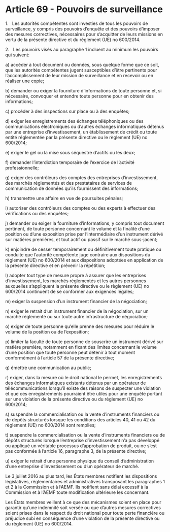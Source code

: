 # Article 69 - Pouvoirs de surveillance


1.   Les autorités compétentes sont investies de tous les pouvoirs de surveillance, y compris des pouvoirs d’enquête et des pouvoirs d’imposer des mesures correctives, nécessaires pour s’acquitter de leurs missions en vertu de la présente directive et du règlement (UE) no 600/2014.

2.   Les pouvoirs visés au paragraphe 1 incluent au minimum les pouvoirs qui suivent:

a) accéder à tout document ou données, sous quelque forme que ce soit, que les autorités compétentes jugent susceptibles d’être pertinents pour l’accomplissement de leur mission de surveillance et en recevoir ou en réaliser une copie;

b) demander ou exiger la fourniture d’informations de toute personne et, si nécessaire, convoquer et entendre toute personne pour en obtenir des informations;

c) procéder à des inspections sur place ou à des enquêtes;

d) exiger les enregistrements des échanges téléphoniques ou des communications électroniques ou d’autres échanges informatiques détenus par une entreprise d’investissement, un établissement de crédit ou toute entité réglementée par la présente directive ou le règlement (UE) no 600/2014;

e) exiger le gel ou la mise sous séquestre d’actifs ou les deux;

f) demander l’interdiction temporaire de l’exercice de l’activité professionnelle;

g) exiger des contrôleurs des comptes des entreprises d’investissement, des marchés réglementés et des prestataires de services de communication de données qu’ils fournissent des informations;

h) transmettre une affaire en vue de poursuites pénales;

i) autoriser des contrôleurs des comptes ou des experts à effectuer des vérifications ou des enquêtes;

j) demander ou exiger la fourniture d’informations, y compris tout document pertinent, de toute personne concernant le volume et la finalité d’une position ou d’une exposition prise par l’intermédiaire d’un instrument dérivé sur matières premières, et tout actif ou passif sur le marché sous-jacent;

k) enjoindre de cesser temporairement ou définitivement toute pratique ou conduite que l’autorité compétente juge contraire aux dispositions du règlement (UE) no 600/2014 et aux dispositions adoptées en application de la présente directive et en prévenir la répétition;

l) adopter tout type de mesure propre à assurer que les entreprises d’investissement, les marchés réglementés et les autres personnes auxquelles s’appliquent la présente directive ou le règlement (UE) no 600/2014 continuent de se conformer aux exigences légales;

m) exiger la suspension d’un instrument financier de la négociation;

n) exiger le retrait d’un instrument financier de la négociation, sur un marché réglementé ou sur toute autre infrastructure de négociation;

o) exiger de toute personne qu’elle prenne des mesures pour réduire le volume de la position ou de l’exposition;

p) limiter la faculté de toute personne de souscrire un instrument dérivé sur matière première, notamment en fixant des limites concernant le volume d’une position que toute personne peut détenir à tout moment conformément à l’article 57 de la présente directive;

q) émettre une communication au public;

r) exiger, dans la mesure où le droit national le permet, les enregistrements des échanges informatiques existants détenus par un opérateur de télécommunications lorsqu’il existe des raisons de suspecter une violation et que ces enregistrements pourraient être utiles pour une enquête portant sur une violation de la présente directive ou du règlement (UE) no 600/2014;

s) suspendre la commercialisation ou la vente d’instruments financiers ou de dépôts structurés lorsque les conditions des articles 40, 41 ou 42 du règlement (UE) no 600/2014 sont remplies;

t) suspendre la commercialisation ou la vente d’instruments financiers ou de dépôts structurés lorsque l’entreprise d’investissement n’a pas développé ou appliqué un véritable processus d’approbation de produit, ou ne s’est pas conformée à l’article 16, paragraphe 3, de la présente directive;

u) exiger le retrait d’une personne physique du conseil d’administration d’une entreprise d’investissement ou d’un opérateur de marché.

Le 3 juillet 2016 au plus tard, les États membres notifient les dispositions législatives, réglementaires et administratives transposant les paragraphes 1 et 2 à la Commission et à l’AEMF. Ils notifient sans délai excessif à la Commission et à l’AEMF toute modification ultérieure les concernant.

Les États membres veillent à ce que des mécanismes soient en place pour garantir qu’une indemnité soit versée ou que d’autres mesures correctives soient prises dans le respect du droit national pour toute perte financière ou préjudice subi en conséquence d’une violation de la présente directive ou du règlement (UE) no 600/2014.
